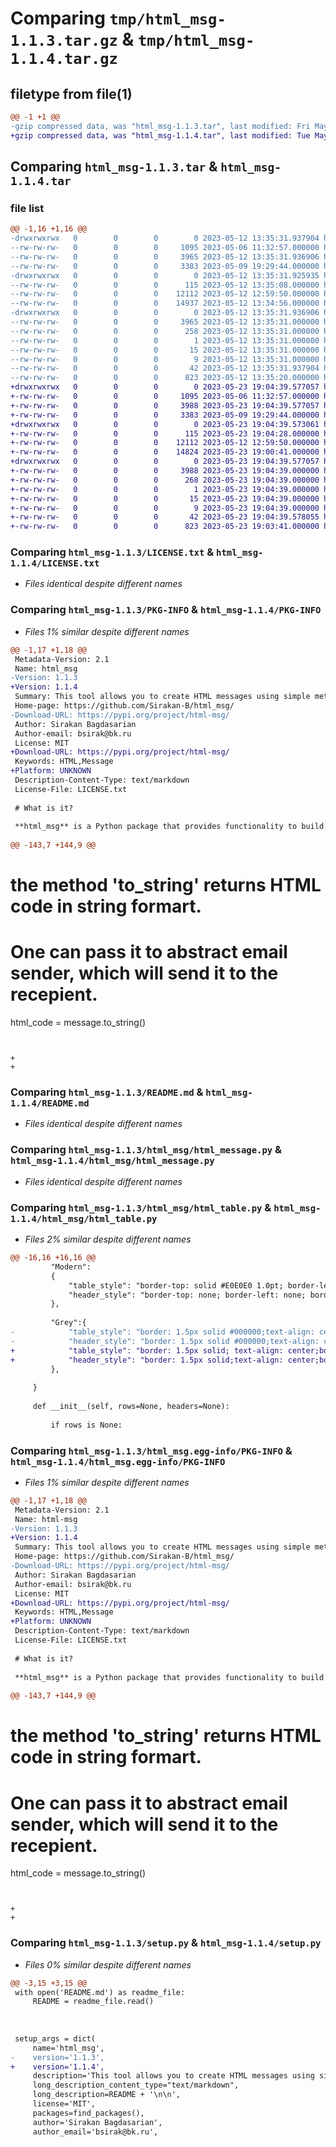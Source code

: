 # Comparing `tmp/html_msg-1.1.3.tar.gz` & `tmp/html_msg-1.1.4.tar.gz`

## filetype from file(1)

```diff
@@ -1 +1 @@
-gzip compressed data, was "html_msg-1.1.3.tar", last modified: Fri May 12 13:35:31 2023, max compression
+gzip compressed data, was "html_msg-1.1.4.tar", last modified: Tue May 23 19:04:39 2023, max compression
```

## Comparing `html_msg-1.1.3.tar` & `html_msg-1.1.4.tar`

### file list

```diff
@@ -1,16 +1,16 @@
-drwxrwxrwx   0        0        0        0 2023-05-12 13:35:31.937904 html_msg-1.1.3/
--rw-rw-rw-   0        0        0     1095 2023-05-06 11:32:57.000000 html_msg-1.1.3/LICENSE.txt
--rw-rw-rw-   0        0        0     3965 2023-05-12 13:35:31.936906 html_msg-1.1.3/PKG-INFO
--rw-rw-rw-   0        0        0     3383 2023-05-09 19:29:44.000000 html_msg-1.1.3/README.md
-drwxrwxrwx   0        0        0        0 2023-05-12 13:35:31.925935 html_msg-1.1.3/html_msg/
--rw-rw-rw-   0        0        0      115 2023-05-12 13:35:08.000000 html_msg-1.1.3/html_msg/__init__.py
--rw-rw-rw-   0        0        0    12112 2023-05-12 12:59:50.000000 html_msg-1.1.3/html_msg/html_message.py
--rw-rw-rw-   0        0        0    14937 2023-05-12 13:34:56.000000 html_msg-1.1.3/html_msg/html_table.py
-drwxrwxrwx   0        0        0        0 2023-05-12 13:35:31.936906 html_msg-1.1.3/html_msg.egg-info/
--rw-rw-rw-   0        0        0     3965 2023-05-12 13:35:31.000000 html_msg-1.1.3/html_msg.egg-info/PKG-INFO
--rw-rw-rw-   0        0        0      258 2023-05-12 13:35:31.000000 html_msg-1.1.3/html_msg.egg-info/SOURCES.txt
--rw-rw-rw-   0        0        0        1 2023-05-12 13:35:31.000000 html_msg-1.1.3/html_msg.egg-info/dependency_links.txt
--rw-rw-rw-   0        0        0       15 2023-05-12 13:35:31.000000 html_msg-1.1.3/html_msg.egg-info/requires.txt
--rw-rw-rw-   0        0        0        9 2023-05-12 13:35:31.000000 html_msg-1.1.3/html_msg.egg-info/top_level.txt
--rw-rw-rw-   0        0        0       42 2023-05-12 13:35:31.937904 html_msg-1.1.3/setup.cfg
--rw-rw-rw-   0        0        0      823 2023-05-12 13:35:20.000000 html_msg-1.1.3/setup.py
+drwxrwxrwx   0        0        0        0 2023-05-23 19:04:39.577057 html_msg-1.1.4/
+-rw-rw-rw-   0        0        0     1095 2023-05-06 11:32:57.000000 html_msg-1.1.4/LICENSE.txt
+-rw-rw-rw-   0        0        0     3988 2023-05-23 19:04:39.577057 html_msg-1.1.4/PKG-INFO
+-rw-rw-rw-   0        0        0     3383 2023-05-09 19:29:44.000000 html_msg-1.1.4/README.md
+drwxrwxrwx   0        0        0        0 2023-05-23 19:04:39.573061 html_msg-1.1.4/html_msg/
+-rw-rw-rw-   0        0        0      115 2023-05-23 19:04:28.000000 html_msg-1.1.4/html_msg/__init__.py
+-rw-rw-rw-   0        0        0    12112 2023-05-12 12:59:50.000000 html_msg-1.1.4/html_msg/html_message.py
+-rw-rw-rw-   0        0        0    14824 2023-05-23 19:00:41.000000 html_msg-1.1.4/html_msg/html_table.py
+drwxrwxrwx   0        0        0        0 2023-05-23 19:04:39.577057 html_msg-1.1.4/html_msg.egg-info/
+-rw-rw-rw-   0        0        0     3988 2023-05-23 19:04:39.000000 html_msg-1.1.4/html_msg.egg-info/PKG-INFO
+-rw-rw-rw-   0        0        0      268 2023-05-23 19:04:39.000000 html_msg-1.1.4/html_msg.egg-info/SOURCES.txt
+-rw-rw-rw-   0        0        0        1 2023-05-23 19:04:39.000000 html_msg-1.1.4/html_msg.egg-info/dependency_links.txt
+-rw-rw-rw-   0        0        0       15 2023-05-23 19:04:39.000000 html_msg-1.1.4/html_msg.egg-info/requires.txt
+-rw-rw-rw-   0        0        0        9 2023-05-23 19:04:39.000000 html_msg-1.1.4/html_msg.egg-info/top_level.txt
+-rw-rw-rw-   0        0        0       42 2023-05-23 19:04:39.578055 html_msg-1.1.4/setup.cfg
+-rw-rw-rw-   0        0        0      823 2023-05-23 19:03:41.000000 html_msg-1.1.4/setup.py
```

### Comparing `html_msg-1.1.3/LICENSE.txt` & `html_msg-1.1.4/LICENSE.txt`

 * *Files identical despite different names*

### Comparing `html_msg-1.1.3/PKG-INFO` & `html_msg-1.1.4/PKG-INFO`

 * *Files 1% similar despite different names*

```diff
@@ -1,17 +1,18 @@
 Metadata-Version: 2.1
 Name: html_msg
-Version: 1.1.3
+Version: 1.1.4
 Summary: This tool allows you to create HTML messages using simple methods, without the need to write HTML code manually.
 Home-page: https://github.com/Sirakan-B/html_msg/
-Download-URL: https://pypi.org/project/html-msg/
 Author: Sirakan Bagdasarian
 Author-email: bsirak@bk.ru
 License: MIT
+Download-URL: https://pypi.org/project/html-msg/
 Keywords: HTML,Message
+Platform: UNKNOWN
 Description-Content-Type: text/markdown
 License-File: LICENSE.txt
 
 # What is it?
 
 **html_msg** is a Python package that provides functionality to build up HTML messages via simple methods, without the need to write HTML code manually.
 
@@ -143,7 +144,9 @@
 ```
 # the method 'to_string' returns HTML code in string formart. 
 # One can pass it to abstract email sender, which will send it to the recepient.
 html_code = message.to_string()
 ```
 
 
+
+
```

### Comparing `html_msg-1.1.3/README.md` & `html_msg-1.1.4/README.md`

 * *Files identical despite different names*

### Comparing `html_msg-1.1.3/html_msg/html_message.py` & `html_msg-1.1.4/html_msg/html_message.py`

 * *Files identical despite different names*

### Comparing `html_msg-1.1.3/html_msg/html_table.py` & `html_msg-1.1.4/html_msg/html_table.py`

 * *Files 2% similar despite different names*

```diff
@@ -16,16 +16,16 @@
         "Modern":
         {
             "table_style": "border-top: solid #E0E0E0 1.0pt; border-left: none; border-bottom: solid #E0E0E0 1.0pt; border-right: none; padding: 3.75pt 3.75pt 3.75pt; color: #1B5198; text-align: left;",
             "header_style": "border-top: none; border-left: none; border-bottom: solid #E0E0E0 1.0pt; border-right: none; padding: 3.75pt 3.75pt 3.75pt; text-align: center; color: #6C8999"
         },
         
         "Grey":{
-            "table_style": "border: 1.5px solid #000000;text-align: center;border-collapse: collapse; padding: 5pt 5pt 5pt;color: black;",
-            "header_style": "border: 1.5px solid #000000;text-align: center;border-collapse: collapse;background: linear-gradient(to bottom, #dbdbdb 0%, #d3d3d3 66%, #CFCFCF 100%);border-bottom: 1.5px solid #000000;color: black;padding: 10pt 10pt 10pt;margin-left: auto;margin-right: auto;"
+            "table_style": "border: 1.5px solid; text-align: center;border-collapse: collapse; padding: 5pt 5pt 5pt; color: black;",
+            "header_style": "border: 1.5px solid;text-align: center;border-collapse: collapse; background: #D3D3D3; border-bottom: 1.5px solid; color: black; padding: 10pt 10pt 10pt;"
         },
         
     }
     
     def __init__(self, rows=None, headers=None):
         
         if rows is None:
```

### Comparing `html_msg-1.1.3/html_msg.egg-info/PKG-INFO` & `html_msg-1.1.4/html_msg.egg-info/PKG-INFO`

 * *Files 1% similar despite different names*

```diff
@@ -1,17 +1,18 @@
 Metadata-Version: 2.1
 Name: html-msg
-Version: 1.1.3
+Version: 1.1.4
 Summary: This tool allows you to create HTML messages using simple methods, without the need to write HTML code manually.
 Home-page: https://github.com/Sirakan-B/html_msg/
-Download-URL: https://pypi.org/project/html-msg/
 Author: Sirakan Bagdasarian
 Author-email: bsirak@bk.ru
 License: MIT
+Download-URL: https://pypi.org/project/html-msg/
 Keywords: HTML,Message
+Platform: UNKNOWN
 Description-Content-Type: text/markdown
 License-File: LICENSE.txt
 
 # What is it?
 
 **html_msg** is a Python package that provides functionality to build up HTML messages via simple methods, without the need to write HTML code manually.
 
@@ -143,7 +144,9 @@
 ```
 # the method 'to_string' returns HTML code in string formart. 
 # One can pass it to abstract email sender, which will send it to the recepient.
 html_code = message.to_string()
 ```
 
 
+
+
```

### Comparing `html_msg-1.1.3/setup.py` & `html_msg-1.1.4/setup.py`

 * *Files 0% similar despite different names*

```diff
@@ -3,15 +3,15 @@
 with open('README.md') as readme_file:
     README = readme_file.read()
 
 
 
 setup_args = dict(
     name='html_msg',
-    version='1.1.3',
+    version='1.1.4',
     description='This tool allows you to create HTML messages using simple methods, without the need to write HTML code manually.',
     long_description_content_type="text/markdown",
     long_description=README + '\n\n',
     license='MIT',
     packages=find_packages(),
     author='Sirakan Bagdasarian',
     author_email='bsirak@bk.ru',
```

